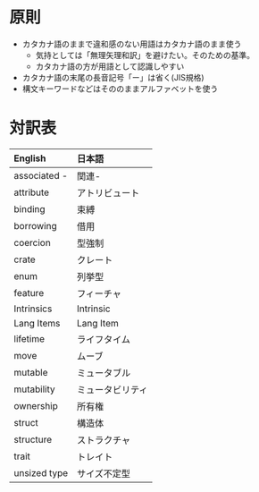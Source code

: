 # 原則

* カタカナ語のままで違和感のない用語はカタカナ語のまま使う
  + 気持としては「無理矢理和訳」を避けたい。そのための基準。
  + カタカナ語の方が用語として認識しやすい
* カタカナ語の末尾の長音記号「ー」は省く(JIS規格)
* 構文キーワードなどはそののままアルファベットを使う

# 対訳表

| English      | 日本語
|:-------------|:------
| associated - | 関連-
| attribute    | アトリビュート
| binding      | 束縛
| borrowing    | 借用
| coercion     | 型強制
| crate        | クレート
| enum         | 列挙型
| feature      | フィーチャ
| Intrinsics   | Intrinsic
| Lang Items   | Lang Item
| lifetime     | ライフタイム
| move         | ムーブ
| mutable      | ミュータブル
| mutability   | ミュータビリティ
| ownership    | 所有権
| struct       | 構造体
| structure    | ストラクチャ
| trait        | トレイト
| unsized type | サイズ不定型
